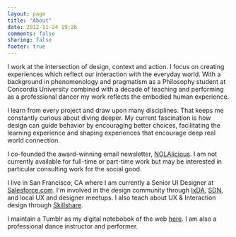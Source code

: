 ```yaml
---
layout: page
title: "About"
date: 2012-11-24 19:26
comments: false
sharing: false
footer: true
---
```


I work at the intersection of design, context and action. I focus on creating experiences which reflect our interaction with the everyday world. With a background in phenomenology and pragmatism as a Philosophy student at Concordia University combined with a decade of teaching and performing as a professional dancer my work reflects the embodied human experience.

I learn from every project and draw upon many disciplines. That keeps me constantly curious about diving deeper. My current fascination is how design can guide behavior by encouraging better choices, facilitating the learning experience and shaping experiences that encourage deep real world connection.

I co-founded the award-winning email newsletter, [NOLAlicious](http://nolalicious.com/ "NOLAlicious"). I am not currently available for full-time or part-time work but may be interested in particular consulting work for the social good.

I live in San Francisco, CA where I am currently a Senior UI Designer at [Salesforce.com](http://salesforce.com/ "Salesforce website"). I'm involved in the design community through [IxDA](http://ixda.org/ "Interaction Design Association"), [SDN](http://service-design-network.org "Service Design Network"), and local UX and designer meetups. I also teach about UX & Interaction design through [Skillshare](http://www.skillshare.com/profile/Carl-Nelson/5049813 "Carl on Skillshare").

I maintain a Tumblr as my digital notebobok of the web [here](http://astudyinmovement.com "A Study in Movement"). I am also a professional dance instructor and performer.